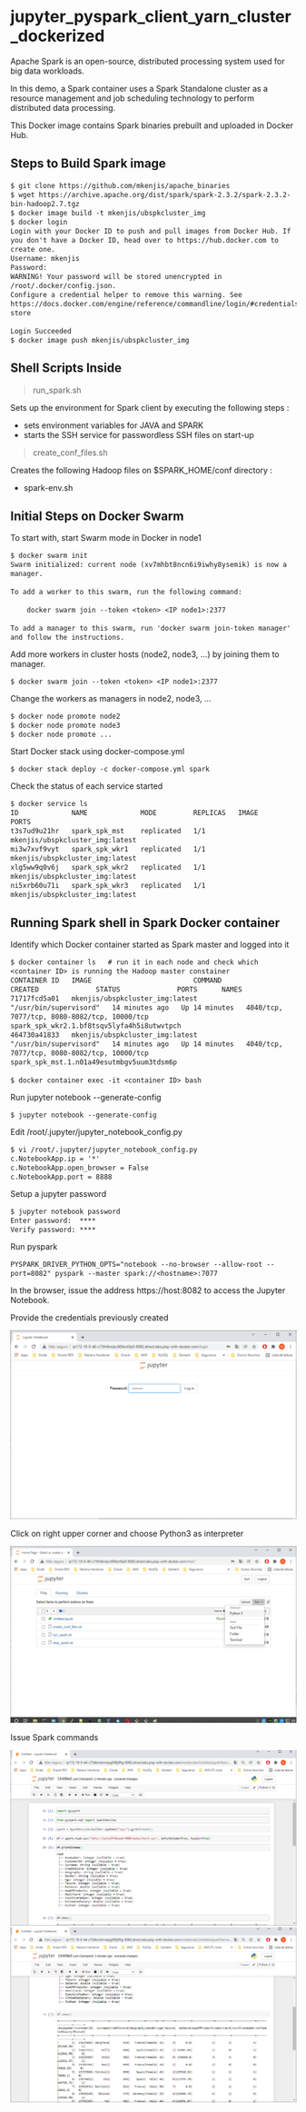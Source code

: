 # jupyter_pyspark_client_yarn_cluster_dockerized

Apache Spark is an open-source, distributed processing system used for big data workloads.

In this demo, a Spark container uses a Spark Standalone cluster as a resource management and job scheduling technology to perform distributed data processing.

This Docker image contains Spark binaries prebuilt and uploaded in Docker Hub.

## Steps to Build Spark image
```shell
$ git clone https://github.com/mkenjis/apache_binaries
$ wget https://archive.apache.org/dist/spark/spark-2.3.2/spark-2.3.2-bin-hadoop2.7.tgz
$ docker image build -t mkenjis/ubspkcluster_img
$ docker login
Login with your Docker ID to push and pull images from Docker Hub. If you don't have a Docker ID, head over to https://hub.docker.com to create one.
Username: mkenjis
Password: 
WARNING! Your password will be stored unencrypted in /root/.docker/config.json.
Configure a credential helper to remove this warning. See
https://docs.docker.com/engine/reference/commandline/login/#credentials-store

Login Succeeded
$ docker image push mkenjis/ubspkcluster_img
```

## Shell Scripts Inside 

> run_spark.sh

Sets up the environment for Spark client by executing the following steps :
- sets environment variables for JAVA and SPARK
- starts the SSH service for passwordless SSH files on start-up

> create_conf_files.sh

Creates the following Hadoop files on $SPARK_HOME/conf directory :
- spark-env.sh

## Initial Steps on Docker Swarm

To start with, start Swarm mode in Docker in node1
```shell
$ docker swarm init
Swarm initialized: current node (xv7mhbt8ncn6i9iwhy8ysemik) is now a manager.

To add a worker to this swarm, run the following command:

    docker swarm join --token <token> <IP node1>:2377

To add a manager to this swarm, run 'docker swarm join-token manager' and follow the instructions.
```

Add more workers in cluster hosts (node2, node3, ...) by joining them to manager.
```shell
$ docker swarm join --token <token> <IP node1>:2377
```

Change the workers as managers in node2, node3, ...
```shell
$ docker node promote node2
$ docker node promote node3
$ docker node promote ...
```

Start Docker stack using docker-compose.yml
```shell
$ docker stack deploy -c docker-compose.yml spark
```

Check the status of each service started
```shell
$ docker service ls
ID             NAME             MODE         REPLICAS   IMAGE                             PORTS
t3s7ud9u21hr   spark_spk_mst    replicated   1/1        mkenjis/ubspkcluster_img:latest   
mi3w7xvf9vyt   spark_spk_wkr1   replicated   1/1        mkenjis/ubspkcluster_img:latest   
xlg5ww9q0v6j   spark_spk_wkr2   replicated   1/1        mkenjis/ubspkcluster_img:latest   
ni5xrb60u71i   spark_spk_wkr3   replicated   1/1        mkenjis/ubspkcluster_img:latest
```

## Running Spark shell in Spark Docker container

Identify which Docker container started as Spark master and logged into it
```shell
$ docker container ls   # run it in each node and check which <container ID> is running the Hadoop master constainer
CONTAINER ID   IMAGE                         COMMAND                  CREATED              STATUS              PORTS      NAMES
71717fcd5a01   mkenjis/ubspkcluster_img:latest   "/usr/bin/supervisord"   14 minutes ago   Up 14 minutes   4040/tcp, 7077/tcp, 8080-8082/tcp, 10000/tcp   spark_spk_wkr2.1.bf8tsqv5lyfa4h5i8utwvtpch
464730a41833   mkenjis/ubspkcluster_img:latest   "/usr/bin/supervisord"   14 minutes ago   Up 14 minutes   4040/tcp, 7077/tcp, 8080-8082/tcp, 10000/tcp   spark_spk_mst.1.n01a49esutmbgv5uum3tdsm6p

$ docker container exec -it <container ID> bash
```

Run jupyter notebook --generate-config
```shell
$ jupyter notebook --generate-config
```

Edit /root/.jupyter/jupyter_notebook_config.py
```shell
$ vi /root/.jupyter/jupyter_notebook_config.py
c.NotebookApp.ip = '*'
c.NotebookApp.open_browser = False
c.NotebookApp.port = 8888
```

Setup a jupyter password
```shell
$ jupyter notebook password
Enter password:  ****
Verify password: ****
```

Run pyspark
```shell
PYSPARK_DRIVER_PYTHON_OPTS="notebook --no-browser --allow-root --port=8082" pyspark --master spark://<hostname>:7077
```

In the browser, issue the address https://host:8082 to access the Jupyter Notebook.

Provide the credentials previously created

![JUPYTER home](docs/jupyter-login.png)

Click on right upper corner and choose Python3 as interpreter

![JUPYTER home](docs/jupyter-python-notebook.png)

Issue Spark commands

![JUPYTER home](docs/jupyter-python-spark.png)
![JUPYTER home](docs/jupyter-python-spark_1.png)